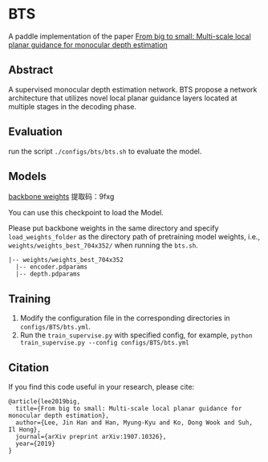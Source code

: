 # BTS
A paddle implementation of the paper [From big to small: Multi-scale local planar guidance for monocular depth estimation](https://arxiv.org/abs/1907.10326v5)


## Abstract
A supervised monocular depth estimation network. BTS propose a network architecture that utilizes novel local planar guidance layers located at multiple stages in the decoding phase.

[comment]: <> (<!-- **KITTI Datasets Pretraining**)

[comment]: <> (Run the script `./configs/bts/bts.sh` to pre-train on KITTI datsets. Please update `--data_path` in the bash file as your training data path.)

[comment]: <> (**Finetuning**)

[comment]: <> (After training on 640x192 resolution, increase the resolution to 1024x320 for fine-tuning.)

[comment]: <> (Run the script `./configs/mldanet/mldanet.sh` to jointly finetune the pre-train model on KITTI dataset. )

[comment]: <> (Please update `--data_path` and `--load_weights_folder` as your training data path and pretrained weights folder. -->)

[comment]: <> (The training code of MLDANet has not been aligned yet. The [paddle weights]&#40;&#41; of MLDANet provided by PaddleMono are converted from the corresponding torch weights, and this part will be released later.)

## Evaluation
run the script `./configs/bts/bts.sh` to evaluate the model.

## Models
[backbone weights](https://pan.baidu.com/s/1uYSmKx04afm7e1ji0vA5qg?pwd=9fxg)
提取码：9fxg 

You can use this checkpoint to load the Model.

Please put backbone weights in the same directory and specify `load_weights_folder` 
as the directory path of pretraining model weights, i.e., `weights/weights_best_704x352/` when running the `bts.sh`.

```text
|-- weights/weights_best_704x352
  |-- encoder.pdparams
  |-- depth.pdparams
```

## Training
1. Modify the configuration file in the corresponding directories in `configs/BTS/bts.yml`. 
2. Run the `train_supervise.py` with specified config, for example, `python train_supervise.py --config configs/BTS/bts.yml`

## Citation
If you find this code useful in your research, please cite:
```
@article{lee2019big,
  title={From big to small: Multi-scale local planar guidance for monocular depth estimation},
  author={Lee, Jin Han and Han, Myung-Kyu and Ko, Dong Wook and Suh, Il Hong},
  journal={arXiv preprint arXiv:1907.10326},
  year={2019}
}
```
